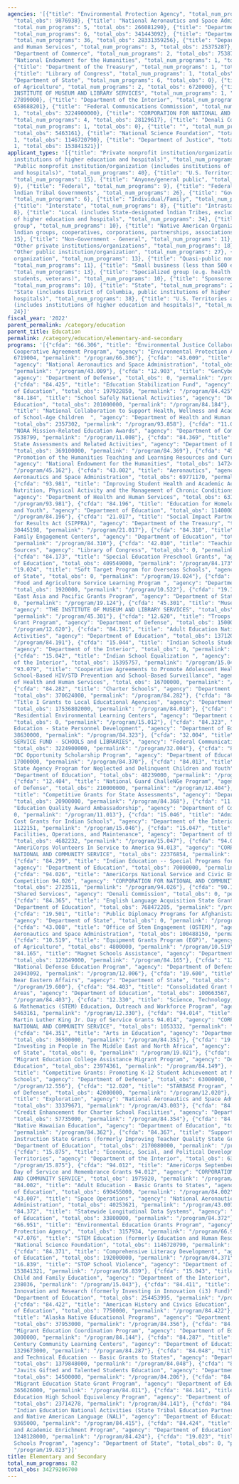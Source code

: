 ```yaml
---
agencies: '[{"title": "Environmental Protection Agency", "total_num_programs": 2,
  "total_obs": 9876938}, {"title": "National Aeronautics and Space Administration",
  "total_num_programs": 5, "total_obs": 266081290}, {"title": "Department of Defense",
  "total_num_programs": 6, "total_obs": 341443092}, {"title": "Department of Education",
  "total_num_programs": 36, "total_obs": 28331359256}, {"title": "Department of Health
  and Human Services", "total_num_programs": 3, "total_obs": 25375287}, {"title":
  "Department of Commerce", "total_num_programs": 2, "total_obs": 7538799}, {"title":
  "National Endowment for the Humanities", "total_num_programs": 1, "total_obs": 14724750},
  {"title": "Department of the Treasury", "total_num_programs": 1, "total_obs": 30445198},
  {"title": "Library of Congress", "total_num_programs": 1, "total_obs": 0}, {"title":
  "Department of State", "total_num_programs": 6, "total_obs": 0}, {"title": "Department
  of Agriculture", "total_num_programs": 2, "total_obs": 6720000}, {"title": "THE
  INSTITUTE OF MUSEUM AND LIBRARY SERVICES", "total_num_programs": 1, "total_obs":
  27899000}, {"title": "Department of the Interior", "total_num_programs": 7, "total_obs":
  658688201}, {"title": "Federal Communications Commission", "total_num_programs":
  1, "total_obs": 3224900000}, {"title": "CORPORATION FOR NATIONAL AND COMMUNITY SERVICE",
  "total_num_programs": 4, "total_obs": 28129617}, {"title": "Denali Commission",
  "total_num_programs": 1, "total_obs": 0}, {"title": "", "total_num_programs": 1,
  "total_obs": 5463161}, {"title": "National Science Foundation", "total_num_programs":
  1, "total_obs": 1146720790}, {"title": "Department of Justice", "total_num_programs":
  1, "total_obs": 153841321}]'
applicant_types: '[{"title": "Private nonprofit institution/organization (includes
  institutions of higher education and hospitals)", "total_num_programs": 34}, {"title":
  "Public nonprofit institution/organization (includes institutions of higher education
  and hospitals)", "total_num_programs": 40}, {"title": "U.S. Territories and possessions",
  "total_num_programs": 15}, {"title": "Anyone/general public", "total_num_programs":
  9}, {"title": "Federal", "total_num_programs": 9}, {"title": "Federally Recognized
  lndian Tribal Governments", "total_num_programs": 26}, {"title": "Government - General",
  "total_num_programs": 6}, {"title": "Individual/Family", "total_num_programs": 6},
  {"title": "Interstate", "total_num_programs": 8}, {"title": "Intrastate", "total_num_programs":
  8}, {"title": "Local (includes State-designated lndian Tribes, excludes institutions
  of higher education and hospitals", "total_num_programs": 34}, {"title": "Minority
  group", "total_num_programs": 10}, {"title": "Native American Organizations (includes
  lndian groups, cooperatives, corporations, partnerships, associations)", "total_num_programs":
  15}, {"title": "Non-Government - General", "total_num_programs": 11}, {"title":
  "Other private institutions/organizations", "total_num_programs": 18}, {"title":
  "Other public institution/organization", "total_num_programs": 27}, {"title": "Profit
  organization", "total_num_programs": 13}, {"title": "Quasi-public nonprofit institution/organization",
  "total_num_programs": 11}, {"title": "Small business (less than 500 employees)",
  "total_num_programs": 13}, {"title": "Specialized group (e.g. health professionals,
  students, veterans)", "total_num_programs": 10}, {"title": "Sponsored organization",
  "total_num_programs": 10}, {"title": "State", "total_num_programs": 29}, {"title":
  "State (includes District of Columbia, public institutions of higher education and
  hospitals)", "total_num_programs": 38}, {"title": "U.S. Territories and possessions
  (includes institutions of higher education and hospitals)", "total_num_programs":
  24}]'
fiscal_year: '2022'
parent_permalink: /category/education
parent_title: Education
permalink: /category/education/elementary-and-secondary
programs: '[{"cfda": "66.306", "title": "Environmental Justice Collaborative Problem-Solving
  Cooperative Agreement Program", "agency": "Environmental Protection Agency", "total_obs":
  6719004, "permalink": "/program/66.306"}, {"cfda": "43.009", "title": "Mission Support",
  "agency": "National Aeronautics and Space Administration", "total_obs": 22188676,
  "permalink": "/program/43.009"}, {"cfda": "12.903", "title": "GenCyber Grants Program",
  "agency": "Department of Defense", "total_obs": 0, "permalink": "/program/12.903"},
  {"cfda": "84.425", "title": "Education Stabilization Fund", "agency": "Department
  of Education", "total_obs": 197922850, "permalink": "/program/84.425"}, {"cfda":
  "84.184", "title": "School Safely National Activities", "agency": "Department of
  Education", "total_obs": 201000000, "permalink": "/program/84.184"}, {"cfda": "93.858",
  "title": "National Collaboration to Support Health, Wellness and Academic Success
  of School-Age Children  ", "agency": "Department of Health and Human Services",
  "total_obs": 2357302, "permalink": "/program/93.858"}, {"cfda": "11.008", "title":
  "NOAA Mission-Related Education Awards", "agency": "Department of Commerce", "total_obs":
  7538799, "permalink": "/program/11.008"}, {"cfda": "84.369", "title": "Grants for
  State Assessments and Related Activities", "agency": "Department of Education",
  "total_obs": 369100000, "permalink": "/program/84.369"}, {"cfda": "45.162", "title":
  "Promotion of the Humanities Teaching and Learning Resources and Curriculum Development",
  "agency": "National Endowment for the Humanities", "total_obs": 14724750, "permalink":
  "/program/45.162"}, {"cfda": "43.002", "title": "Aeronautics", "agency": "National
  Aeronautics and Space Administration", "total_obs": 69771170, "permalink": "/program/43.002"},
  {"cfda": "93.981", "title": "Improving Student Health and Academic Achievement through
  Nutrition, Physical Activity and the Management of Chronic Conditions in Schools",
  "agency": "Department of Health and Human Services", "total_obs": 6317985, "permalink":
  "/program/93.981"}, {"cfda": "84.196", "title": "Education for Homeless Children
  and Youth", "agency": "Department of Education", "total_obs": 114000000, "permalink":
  "/program/84.196"}, {"cfda": "21.017", "title": "Social Impact Partnerships to Pay
  for Results Act (SIPPRA)", "agency": "Department of the Treasury", "total_obs":
  30445198, "permalink": "/program/21.017"}, {"cfda": "84.310", "title": "Statewide
  Family Engagement Centers", "agency": "Department of Education", "total_obs": 14643000,
  "permalink": "/program/84.310"}, {"cfda": "42.010", "title": "Teaching with Primary
  Sources", "agency": "Library of Congress", "total_obs": 0, "permalink": "/program/42.010"},
  {"cfda": "84.173", "title": "Special Education Preschool Grants", "agency": "Department
  of Education", "total_obs": 409549000, "permalink": "/program/84.173"}, {"cfda":
  "19.024", "title": "Soft Target Program for Overseas Schools", "agency": "Department
  of State", "total_obs": 0, "permalink": "/program/19.024"}, {"cfda": "10.522", "title":
  "Food and Agriculture Service Learning Program ", "agency": "Department of Agriculture",
  "total_obs": 1920000, "permalink": "/program/10.522"}, {"cfda": "19.124", "title":
  "East Asia and Pacific Grants Program", "agency": "Department of State", "total_obs":
  0, "permalink": "/program/19.124"}, {"cfda": "45.301", "title": "Museums for America",
  "agency": "THE INSTITUTE OF MUSEUM AND LIBRARY SERVICES", "total_obs": 27899000,
  "permalink": "/program/45.301"}, {"cfda": "12.620", "title": "Troops to Teachers
  Grant Program", "agency": "Department of Defense", "total_obs": 1500000, "permalink":
  "/program/12.620"}, {"cfda": "84.191", "title": "Adult Education National Leadership
  Activities", "agency": "Department of Education", "total_obs": 13712000, "permalink":
  "/program/84.191"}, {"cfda": "15.044", "title": "Indian Schools Student Transportation",
  "agency": "Department of the Interior", "total_obs": 0, "permalink": "/program/15.044"},
  {"cfda": "15.042", "title": "Indian School Equalization ", "agency": "Department
  of the Interior", "total_obs": 15395757, "permalink": "/program/15.042"}, {"cfda":
  "93.079", "title": "Cooperative Agreements to Promote Adolescent Health through
  School-Based HIV/STD Prevention and School-Based Surveillance", "agency": "Department
  of Health and Human Services", "total_obs": 16700000, "permalink": "/program/93.079"},
  {"cfda": "84.282", "title": "Charter Schools", "agency": "Department of Education",
  "total_obs": 370624000, "permalink": "/program/84.282"}, {"cfda": "84.010", "title":
  "Title I Grants to Local Educational Agencies", "agency": "Department of Education",
  "total_obs": 17536802000, "permalink": "/program/84.010"}, {"cfda": "15.012", "title":
  "Residential Environmental Learning Centers", "agency": "Department of the Interior",
  "total_obs": 0, "permalink": "/program/15.012"}, {"cfda": "84.323", "title": "Special
  Education - State Personnel Development", "agency": "Department of Education", "total_obs":
  38630000, "permalink": "/program/84.323"}, {"cfda": "32.004", "title": "UNIVERSAL
  SERVICE FUND - SCHOOLS and LIBRARIES", "agency": "Federal Communications Commission",
  "total_obs": 3224900000, "permalink": "/program/32.004"}, {"cfda": "84.370", "title":
  "DC Opportunity Scholarship Program", "agency": "Department of Education", "total_obs":
  17000000, "permalink": "/program/84.370"}, {"cfda": "84.013", "title": "Title I
  State Agency Program for Neglected and Delinquent Children and Youth", "agency":
  "Department of Education", "total_obs": 48239000, "permalink": "/program/84.013"},
  {"cfda": "12.404", "title": "National Guard ChalleNGe Program", "agency": "Department
  of Defense", "total_obs": 210000000, "permalink": "/program/12.404"}, {"cfda": "84.368",
  "title": "Competitive Grants for State Assessments", "agency": "Department of Education",
  "total_obs": 20900000, "permalink": "/program/84.368"}, {"cfda": "11.013", "title":
  "Education Quality Award Ambassadorship", "agency": "Department of Commerce", "total_obs":
  0, "permalink": "/program/11.013"}, {"cfda": "15.046", "title": "Administrative
  Cost Grants for Indian Schools", "agency": "Department of the Interior", "total_obs":
  1122151, "permalink": "/program/15.046"}, {"cfda": "15.047", "title": "Indian Education
  Facilities, Operations, and Maintenance", "agency": "Department of the Interior",
  "total_obs": 4682232, "permalink": "/program/15.047"}, {"cfda": "94.013", "title":
  "AmeriCorps Volunteers In Service to America 94.013", "agency": "CORPORATION FOR
  NATIONAL AND COMMUNITY SERVICE", "total_obs": 22376854, "permalink": "/program/94.013"},
  {"cfda": "84.299", "title": "Indian Education -- Special Programs for Indian Children",
  "agency": "Department of Education", "total_obs": 70000000, "permalink": "/program/84.299"},
  {"cfda": "94.026", "title": "AmeriCorps National Service and Civic Engagement Research
  Competition 94.026", "agency": "CORPORATION FOR NATIONAL AND COMMUNITY SERVICE",
  "total_obs": 2723511, "permalink": "/program/94.026"}, {"cfda": "90.199", "title":
  "Shared Services", "agency": "Denali Commission", "total_obs": 0, "permalink": "/program/90.199"},
  {"cfda": "84.365", "title": "English Language Acquisition State Grants", "agency":
  "Department of Education", "total_obs": 768472205, "permalink": "/program/84.365"},
  {"cfda": "19.501", "title": "Public Diplomacy Programs for Afghanistan and Pakistan",
  "agency": "Department of State", "total_obs": 0, "permalink": "/program/19.501"},
  {"cfda": "43.008", "title": "Office of Stem Engagement (OSTEM)", "agency": "National
  Aeronautics and Space Administration", "total_obs": 100488150, "permalink": "/program/43.008"},
  {"cfda": "10.519", "title": "Equipment Grants Program (EGP)", "agency": "Department
  of Agriculture", "total_obs": 4800000, "permalink": "/program/10.519"}, {"cfda":
  "84.165", "title": "Magnet Schools Assistance", "agency": "Department of Education",
  "total_obs": 122649000, "permalink": "/program/84.165"}, {"cfda": "12.006", "title":
  "National Defense Education Program", "agency": "Department of Defense", "total_obs":
  24943092, "permalink": "/program/12.006"}, {"cfda": "19.600", "title": "Bureau of
  Near Eastern Affairs", "agency": "Department of State", "total_obs": 0, "permalink":
  "/program/19.600"}, {"cfda": "84.403", "title": "Consolidated Grant to the Outlying
  Areas", "agency": "Department of Education", "total_obs": 100663567, "permalink":
  "/program/84.403"}, {"cfda": "12.330", "title": "Science, Technology, Engineering
  & Mathematics (STEM) Education, Outreach and Workforce Program", "agency": "", "total_obs":
  5463161, "permalink": "/program/12.330"}, {"cfda": "94.014", "title": "AmeriCorps
  Martin Luther King Jr. Day of Service Grants 94.014", "agency": "CORPORATION FOR
  NATIONAL AND COMMUNITY SERVICE", "total_obs": 1053332, "permalink": "/program/94.014"},
  {"cfda": "84.351", "title": "Arts in Education", "agency": "Department of Education",
  "total_obs": 36500000, "permalink": "/program/84.351"}, {"cfda": "19.021", "title":
  "Investing in People in The Middle East and North Africa", "agency": "Department
  of State", "total_obs": 0, "permalink": "/program/19.021"}, {"cfda": "84.149", "title":
  "Migrant Education College Assistance Migrant Program", "agency": "Department of
  Education", "total_obs": 23974361, "permalink": "/program/84.149"}, {"cfda": "12.556",
  "title": "Competitive Grants: Promoting K-12 Student Achievement at Military-Connected
  Schools", "agency": "Department of Defense", "total_obs": 63000000, "permalink":
  "/program/12.556"}, {"cfda": "12.020", "title": "STARBASE Program", "agency": "Department
  of Defense", "total_obs": 42000000, "permalink": "/program/12.020"}, {"cfda": "43.003",
  "title": "Exploration", "agency": "National Aeronautics and Space Administration",
  "total_obs": 33379671, "permalink": "/program/43.003"}, {"cfda": "84.354", "title":
  "Credit Enhancement for Charter School Facilities", "agency": "Department of Education",
  "total_obs": 57735000, "permalink": "/program/84.354"}, {"cfda": "84.362", "title":
  "Native Hawaiian Education", "agency": "Department of Education", "total_obs": 38897000,
  "permalink": "/program/84.362"}, {"cfda": "84.367", "title": "Supporting Effective
  Instruction State Grants (formerly Improving Teacher Quality State Grants)", "agency":
  "Department of Education", "total_obs": 2170080000, "permalink": "/program/84.367"},
  {"cfda": "15.875", "title": "Economic, Social, and Political Development of the
  Territories", "agency": "Department of the Interior", "total_obs": 637250025, "permalink":
  "/program/15.875"}, {"cfda": "94.012", "title": "AmeriCorps September 11th National
  Day of Service and Remembrance Grants 94.012", "agency": "CORPORATION FOR NATIONAL
  AND COMMUNITY SERVICE", "total_obs": 1975920, "permalink": "/program/94.012"}, {"cfda":
  "84.002", "title": "Adult Education - Basic Grants to States", "agency": "Department
  of Education", "total_obs": 690455000, "permalink": "/program/84.002"}, {"cfda":
  "43.007", "title": "Space Operations", "agency": "National Aeronautics and Space
  Administration", "total_obs": 40253621, "permalink": "/program/43.007"}, {"cfda":
  "84.372", "title": "Statewide Longitudinal Data Systems", "agency": "Department
  of Education", "total_obs": 33800000, "permalink": "/program/84.372"}, {"cfda":
  "66.951", "title": "Environmental Education Grants Program", "agency": "Environmental
  Protection Agency", "total_obs": 3157934, "permalink": "/program/66.951"}, {"cfda":
  "47.076", "title": "STEM Education (formerly Education and Human Resources)", "agency":
  "National Science Foundation", "total_obs": 1146720790, "permalink": "/program/47.076"},
  {"cfda": "84.371", "title": "Comprehensive Literacy Development", "agency": "Department
  of Education", "total_obs": 192000000, "permalink": "/program/84.371"}, {"cfda":
  "16.839", "title": "STOP School Violence", "agency": "Department of Justice", "total_obs":
  153841321, "permalink": "/program/16.839"}, {"cfda": "15.043", "title": "Indian
  Child and Family Education", "agency": "Department of the Interior", "total_obs":
  238036, "permalink": "/program/15.043"}, {"cfda": "84.411", "title": "Education
  Innovation and Research (formerly Investing in Innovation (i3) Fund)", "agency":
  "Department of Education", "total_obs": 254453995, "permalink": "/program/84.411"},
  {"cfda": "84.422", "title": "American History and Civics Education", "agency": "Department
  of Education", "total_obs": 7750000, "permalink": "/program/84.422"}, {"cfda": "84.356",
  "title": "Alaska Native Educational Programs", "agency": "Department of Education",
  "total_obs": 37953000, "permalink": "/program/84.356"}, {"cfda": "84.144", "title":
  "Migrant Education Coordination Program", "agency": "Department of Education", "total_obs":
  3000000, "permalink": "/program/84.144"}, {"cfda": "84.287", "title": "Twenty-First
  Century Community Learning Centers", "agency": "Department of Education", "total_obs":
  1329673000, "permalink": "/program/84.287"}, {"cfda": "84.048", "title": "Career
  and Technical Education -- Basic Grants to States", "agency": "Department of Education",
  "total_obs": 1379848000, "permalink": "/program/84.048"}, {"cfda": "84.206", "title":
  "Javits Gifted and Talented Students Education", "agency": "Department of Education",
  "total_obs": 14500000, "permalink": "/program/84.206"}, {"cfda": "84.011", "title":
  "Migrant Education State Grant Program", "agency": "Department of Education", "total_obs":
  365626000, "permalink": "/program/84.011"}, {"cfda": "84.141", "title": "Migrant
  Education High School Equivalency Program", "agency": "Department of Education",
  "total_obs": 23714278, "permalink": "/program/84.141"}, {"cfda": "84.415", "title":
  "Indian Education National Activities (State Tribal Education Partnership (STEP)
  and Native American Language (NAL)", "agency": "Department of Education", "total_obs":
  9365000, "permalink": "/program/84.415"}, {"cfda": "84.424", "title": "Student Support
  and Academic Enrichment Program", "agency": "Department of Education", "total_obs":
  1248128000, "permalink": "/program/84.424"}, {"cfda": "19.023", "title": "Overseas
  Schools Program", "agency": "Department of State", "total_obs": 0, "permalink":
  "/program/19.023"}]'
title: Elementary and Secondary
total_num_programs: 82
total_obs: 34279206700
---
```

